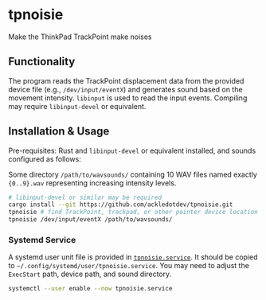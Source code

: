 # tpnoisie

Make the ThinkPad TrackPoint make noises

## Functionality

The program reads the TrackPoint displacement data from the provided device file (e.g., `/dev/input/eventX`) and generates sound based on the movement intensity. `libinput` is used to read the input events. Compiling may require `libinput-devel` or equivalent.

## Installation & Usage

Pre-requisites: Rust and `libinput-devel` or equivalent installed, and sounds configured as follows:

Some directory `/path/to/wavsounds/` containing 10 WAV files named exactly `{0..9}.wav` representing increasing intensity levels.

```bash
# libinput-devel or similar may be required
cargo install --git https://github.com/ackledotdev/tpnoisie.git
tpnoisie # find TrackPoint, trackpad, or other pointer device location (e.g. /dev/input/eventX)
tpnoisie /dev/input/eventX /path/to/wavsounds/
```

### Systemd Service

A systemd user unit file is provided in [`tpnoisie.service`](./tpnoisie.service). It should be copied to `~/.config/systemd/user/tpnoisie.service`. You may need to adjust the `ExecStart` path, device path, and sound directory.

```bash
systemctl --user enable --now tpnoisie.service
```